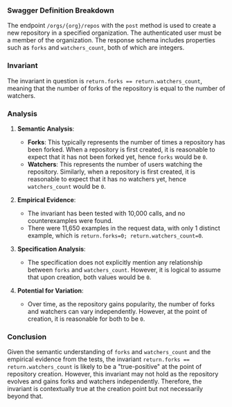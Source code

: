 ### Swagger Definition Breakdown

The endpoint `/orgs/{org}/repos` with the `post` method is used to create a new repository in a specified organization. The authenticated user must be a member of the organization. The response schema includes properties such as `forks` and `watchers_count`, both of which are integers.

### Invariant

The invariant in question is `return.forks == return.watchers_count`, meaning that the number of forks of the repository is equal to the number of watchers.

### Analysis

1. **Semantic Analysis**: 
   - **Forks**: This typically represents the number of times a repository has been forked. When a repository is first created, it is reasonable to expect that it has not been forked yet, hence `forks` would be `0`.
   - **Watchers**: This represents the number of users watching the repository. Similarly, when a repository is first created, it is reasonable to expect that it has no watchers yet, hence `watchers_count` would be `0`.

2. **Empirical Evidence**:
   - The invariant has been tested with 10,000 calls, and no counterexamples were found.
   - There were 11,650 examples in the request data, with only 1 distinct example, which is `return.forks=0; return.watchers_count=0`.

3. **Specification Analysis**:
   - The specification does not explicitly mention any relationship between `forks` and `watchers_count`. However, it is logical to assume that upon creation, both values would be `0`.

4. **Potential for Variation**:
   - Over time, as the repository gains popularity, the number of forks and watchers can vary independently. However, at the point of creation, it is reasonable for both to be `0`.

### Conclusion

Given the semantic understanding of `forks` and `watchers_count` and the empirical evidence from the tests, the invariant `return.forks == return.watchers_count` is likely to be a "true-positive" at the point of repository creation. However, this invariant may not hold as the repository evolves and gains forks and watchers independently. Therefore, the invariant is contextually true at the creation point but not necessarily beyond that.
